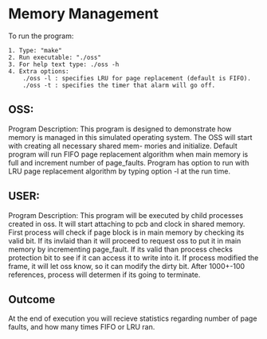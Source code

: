 # Memory Management

To run the program:

	1. Type: "make"
	2. Run executable: "./oss"
	3. For help text type: ./oss -h
	4. Extra options:
		./oss -l : specifies LRU for page replacement (default is FIFO).
		./oss -t : specifies the timer that alarm will go off.

## OSS:
Program Description: This program is designed to demonstrate how memory is managed in
this simulated operating system. The OSS will start with creating all necessary shared mem-
mories and initialize. Default program will run FIFO page replacement algorithm when main
memory is full and increment number of page_faults. Program has option to run with LRU page
replacement algorithm by typing option -l at the run time.
  
## USER:
Program Description: This program will be executed by child processes created in oss.
It will start attaching to pcb and clock in shared memory.
First process will check if page block is in main memory by checking its valid bit. If
its invlaid than it will proceed to request oss to put it in main memory by incrementing
page_fault.
If its valid than process checks protection bit to see if it can access it to write into
it. If process modified the frame, it will let oss know, so it can modify the dirty bit.
After 1000+-100 references, process will determen if its going to terminate.

## Outcome
At the end of execution you will recieve statistics regarding number of page faults, and how many
times FIFO or LRU ran.
 


